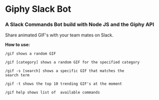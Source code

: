 # Giphy Slack Bot

### A Slack Commands Bot build with Node JS and the Giphy API

Share animated GIF's with your team mates on Slack.

**How to use:**

    /gif shows a random GIF

    /gif [category] shows a random GIF for the specified category

    /gif -s [search] shows a specific GIF that matches the 
    search term

    /gif -t shows the top 10 trending GIF's at the moment

    /gif help shows list of  available commands
